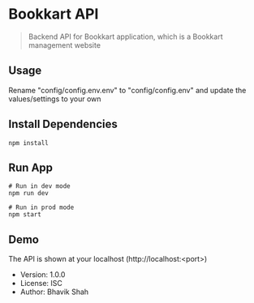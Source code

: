 # Bookkart API

> Backend API for Bookkart application, which is a Bookkart management website

## Usage

Rename "config/config.env.env" to "config/config.env" and update the values/settings to your own

## Install Dependencies

```
npm install
```

## Run App

```
# Run in dev mode
npm run dev

# Run in prod mode
npm start
```

## Demo

The API is shown at your localhost (http://localhost:\<port\>)

- Version: 1.0.0
- License: ISC
- Author: Bhavik Shah
